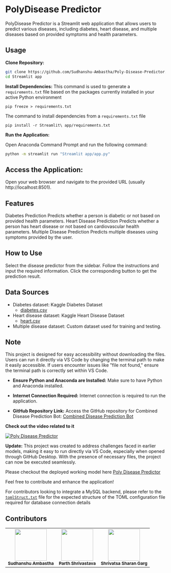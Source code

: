 # PolyDisease Predictor

PolyDisease Predictor is a Streamlit web application that allows users to predict various diseases, including diabetes, heart disease, and multiple diseases based on provided symptoms and health parameters.

## Usage

**Clone Repository:**

```bash
git clone https://github.com/Sudhanshu-Ambastha/Poly-Disease-Predictor.git
cd Streamlit app
```

**Install Dependencies:**
This command is used to generate a `requirements.txt` file based on the packages currently installed in your active Python environment

```
pip freeze > requirements.txt
```

The command to install dependencies from a `requirements.txt` file

```
pip install -r Streamlit\ app/requirements.txt
```

**Run the Application:**

Open Anaconda Command Prompt and run the following command:

```bash
python -m streamlit run "Streamlit app/app.py"
```

## Access the Application:

Open your web browser and navigate to the provided URL (usually http://localhost:8501).

## Features

Diabetes Prediction
Predicts whether a person is diabetic or not based on provided health parameters.
Heart Disease Prediction
Predicts whether a person has heart disease or not based on cardiovascular health parameters.
Multiple Disease Prediction
Predicts multiple diseases using symptoms provided by the user.

## How to Use

Select the disease predictor from the sidebar.
Follow the instructions and input the required information.
Click the corresponding button to get the prediction result.

## Data Sources

- Diabetes dataset: Kaggle Diabetes Dataset
  - [diabetes.csv](https://www.kaggle.com/datasets/akshaydattatraykhare/diabetes-dataset)
- Heart disease dataset: Kaggle Heart Disease Dataset
  - [heart.csv](https://www.kaggle.com/code/desalegngeb/heart-disease-predictions/input)
- Multiple disease dataset: Custom dataset used for training and testing.

## Note

This project is designed for easy accessibility without downloading the files. Users can run it directly via VS Code by changing the terminal path to make it easily accessible. If users encounter issues like "file not found," ensure the terminal path is correctly set within VS Code.

- **Ensure Python and Anaconda are Installed:**
  Make sure to have Python and Anaconda installed.

- **Internet Connection Required:**
  Internet connection is required to run the application.

- **GitHub Repository Link:**
  Access the GitHub repository for Combined Disease Prediction Bot: [Combined Disease Prediction Bot](https://github.com/Sudhanshu-Ambastha/Combined-Disease-Prediction-Bot)

**Check out the video related to it**

[![Poly Disease Predictor](https://img.youtube.com/vi/G7AvMkZ0VGM/0.jpg)](https://www.youtube.com/watch?v=G7AvMkZ0VGM&t=1s "Poly Disease Predictor")

**Update:**
This project was created to address challenges faced in earlier models, making it easy to run directly via VS Code, especially when opened through GitHub Desktop. With the presence of necessary files, the project can now be executed seamlessly.

Please checkout the deployed working model here [Poly Disease Predictor](https://poly-disease-predictor.onrender.com/)

Feel free to contribute and enhance the application!

For contributors looking to integrate a MySQL backend, please refer to the [`tomlStruct.txt`](./.streamlit/tomlStruct.txt) file for the expected structure of the TOML configuration file required for database connection details

## Contributors

<table>
    <tr>
        <td align="center">
        <a href="http://github.com/Sudhanshu-Ambastha">
            <img src="https://avatars.githubusercontent.com/u/135802131?v=4" width="100px;" alt=""/>
            <br />
            <sub><b>Sudhanshu Ambastha </b></sub>
        </a>
        <br />
    </td>
    <td align="center">
        <a href="https://github.com/Vishwas567917">
            <img src="https://avatars.githubusercontent.com/u/139749696?s=100&v=4" width="100px;" alt=""/>
            <br />
            <sub><b>Parth Shrivastava</b></sub>
        </a>
        <br />
    </td>
    <td align="center">
        <a href="https://github.com/Shrivatsa-Sharan-Garg">
            <img src="https://avatars.githubusercontent.com/u/179140208?v=4" width="100px;" alt=""/>
            <br />
            <sub><b>Shrivatsa Sharan Garg</b></sub>
        </a>
        <br/>
    </td>
    </tr>
</table>
